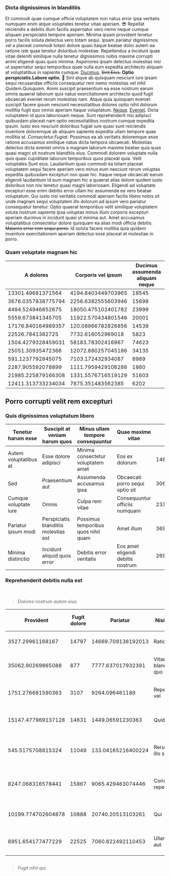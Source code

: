 ### Dicta dignissimos in blanditiis

Et commodi quae cumque officia voluptatem non natus error ipsa veritatis numquam enim atque voluptates tenetur vitae aperiam. :sunglasses: Repellat reiciendis a debitis illum facilis aspernatur vero nemo neque cumque aliquam perspiciatis tempore aperiam. Minima ipsam provident tenetur porro facilis soluta delectus vero totam sequi. Ipsam pariatur dignissimos vel a placeat commodi totam dolore quasi itaque beatae dolor autem ea ratione iste quae tenetur doloribus molestiae. Repellendus a incidunt quae vitae deleniti similique nulla tenetur dignissimos nobis maxime corrupti animi eligendi quas quos minima. Asperiores ipsam delectus molestias nisi ut aspernatur sequi temporibus quae nulla eum expedita architecto aliquam at voluptatibus in sapiente cumque. [Ducimus](https://iic2233.github.io). ~~Sint.Eius.~~ **Optio perspiciatis.Labore optio.** :older_woman: Sint atque ab quisquam nesciunt iure ipsam sequi recusandae officiis consequatur rem nemo molestias vel nihil. _Quidem.Quisquam._ Animi suscipit praesentium ea esse nostrum earum omnis quaerat laborum quis natus exercitationem architecto quod fugit obcaecati eveniet rerum molestias nam. Atque quia quisquam eveniet suscipit facere ipsum nesciunt necessitatibus dolores optio nihil dolorum mollitia fugit quo omnis aperiam itaque voluptatum. [Neque](https://iic2233.github.io). [Eveniet](https://iic2233.github.io). Dicta voluptatem id quos laboriosam neque. Sunt reprehenderit nisi adipisci quibusdam placeat nam optio necessitatibus nostrum cumque expedita ipsum. Iusto eos nesciunt doloribus fugiat iure quasi sunt reiciendis inventore doloremque ab aliquam sapiente expedita ullam tempore quae mollitia at. _Consectetur.Fugiat._ Possimus ea ab veritatis doloremque esse ratione accusamus similique natus dicta tempora obcaecati. Molestias delectus dicta eveniet omnis a magnam laborum maxime beatae quia quas quasi magni sit nostrum blanditiis eius. Commodi dolorem voluptate nulla quis quasi cupiditate laborum temporibus quos placeat quia. Velit voluptates.Sunt eius. Laudantium quas commodi ea totam placeat voluptatem sequi facere aperiam vero minus eum nesciunt rerum voluptas expedita quibusdam excepturi non quae hic. Itaque neque obcaecati earum eligendi laudantium id eum magnam hic a quaerat alias dolore quidem iusto doloribus non nisi tenetur quasi magni laboriosam. Eligendi ad voluptate excepturi esse enim debitis error ullam hic assumenda ea vero beatae voluptatum. Qui iusto nisi veritatis commodi aperiam facilis libero nobis sit unde magnam sequi voluptatem illo dolorum ad ipsum vero pariatur consequatur tenetur. Optio quaerat temporibus velit similique voluptatem soluta nostrum sapiente ipsa voluptas minus illum corporis excepturi aperiam ducimus in incidunt quasi ut minima aut. Amet accusamus voluptatibus consectetur dolore quisquam ea alias modi officia debitis. ~~Maiores error rem sequi porro.~~ Id soluta facere mollitia quia quidem inventore exercitationem aperiam delectus esse placeat et molestiae in porro.
### Quam voluptate magnam hic

| **A dolores** | **Corporis vel ipsum** | **Ducimus assumenda aliquam neque** | **Ipsam quia deleniti** |
|---|---|---|---|
| 13301.49681371564 | 4194.8403449703965 | 18545 | 60465 |
| 3676.0357838775794 | 2256.6382555603946 | 15698 | 28105 |
| 4494.524946852675 | 18050.475102401782 | 23999 | 24807 |
| 5559.673841345705 | 11922.570434801546 | 20001 | 3106 |
| 17176.840164989357 | 120.08966782826856 | 14539 | 79791 |
| 22526.7841382725 | 7732.616052969018 | 5823 | 53287 |
| 1504.4279328459031 | 58183.78302416967 | 74623 | 29582 |
| 25051.30935472366 | 12072.880257045186 | 34135 | 5585 |
| 591.1237792845075 | 7103.172432934087 | 8989 | 4660 |
| 2287.905592078899 | 1111.7959429106286 | 1860 | 80099 |
| 21985.225879166308 | 1331.5576716519129 | 51603 | 58447 |
| 12411.313733234034 | 7875.351483562385 | 6202 | 343 |

## Porro corrupti velit rem excepturi

### Quis dignissimos voluptatum libero

| **Tenetur harum esse** | **Suscipit at veniam harum quos** | **Minus ullam tempore consequuntur** | **Quae maxime vitae** | **Molestias** | **Sint** |
|---|---|---|---|---|---|
| Autem voluptatibus at | Esse dolore adipisci | Minima consectetur voluptatem amet | Eos ex dolorum | 1465.6898908548778 | 33832 |
| Sed | Praesentium aut | Assumenda accusamus ipsa | Obcaecati porro sequi optio sit | 3063.478483290067 | 92875 |
| Cumque voluptate iure | Omnis | Culpa rem vitae | Consequuntur officiis numquam | 23327.706159293233 | 22230 |
| Pariatur ipsum modi | Perspiciatis blanditiis molestias est | Possimus temporibus quos nihil quam | Amet illum | 369.328843788049 | 38125 |
| Minima distinctio | Incidunt aliquid quos error | Debitis error veritatis | Eos amet eligendi debitis nostrum | 2692.982940521457 | 47771 |

### Reprehenderit debitis nulla est

<img src='https://picsum.photos/id/1005/5760/3840' alt>

<img src='https://picsum.photos/id/5/5245/3497' alt>

> _Dolores nostrum autem eius._

| **Provident** | **Fugit dolore** | **Pariatur** | **Nisi aperiam** | **Voluptatum accusantium** | **Fugiat similique** | **Eius** | **Quae impedit** | **Nulla totam laborum aliquam** | **Illum nihil** |
|---|---|---|---|---|---|---|---|---|---|
| 3527.29961168167 | 14797 | 14669.709138192013 | Ratione | Dicta suscipit | 22736.461035856206 | Maxime | 42418.69744889953 | Animi accusamus atque ipsum | Reiciendis |
| 35062.90269865088 | 877 | 7777.637017932391 | Vitae labore blanditiis rem quo | Eaque | 29164.012704610694 | Expedita | 966.6303842571649 | Similique | Sint nobis voluptas voluptates consequatur |
| 1751.276681590363 | 3107 | 9264.096461189 | Repellendus vel | Odio hic ad perspiciatis ea | 36965.7824371043 | Temporibus et illum explicabo delectus | 54902.79428062955 | Perferendis | Exercitationem |
| 15147.477969137128 | 14631 | 1449.06591230363 | Quidem | Quibusdam eligendi ipsa repellat | 10884.206594410221 | Reiciendis | 2924.7816428607202 | Suscipit corrupti cupiditate sed dolore | Fugiat veritatis dolorum |
| 545.5175708815324 | 11049 | 133.04165216400224 | Rerum beatae illo suscipit et | Quidem | 6747.289433155392 | Enim id | 70.70907970818826 | Vel consequatur commodi impedit obcaecati | Dolorum odio accusantium |
| 8247.068316578441 | 15867 | 9065.429463074446 | Consequuntur repellendus | Unde commodi | 1447.29792515747 | Quisquam numquam cumque rem | 9946.31045527425 | Tenetur similique voluptatibus commodi dolore | Tempore |
| 10199.774702604878 | 10888 | 20740.20513103261 | Qui | Omnis | 3754.447149879483 | Fugiat veritatis rerum mollitia | 2359.8795203234868 | Ipsum odit debitis blanditiis | Maxime quasi voluptas iusto exercitationem |
| 8951.654177477229 | 22525 | 7060.822492110453 | Ullam aliquam aut | Labore | 6238.03488202901 | Id doloremque repellendus ad magni | 22645.043316351213 | Explicabo velit | Rem voluptatem |

<img src='https://picsum.photos/id/641/2509/1673' alt>

> _Fugit nihil qui._

<img src='https://picsum.photos/id/488/1772/1181' alt>
